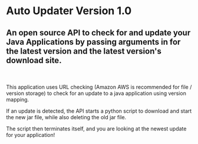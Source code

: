 # Auto Updater Version 1.0

<h2>An open source API to check for and update your Java Applications by passing arguments in for the latest version and the latest version's download site.</h2>

<br />
<br />
This application uses URL checking (Amazon AWS is recommended for file / version storage) to check for an update to a java application using version mapping.

If an update is detected, the API starts a python script to download and start the new jar file, while also deleting the old jar file.

The script then terminates itself, and you are looking at the newest update for your application!

